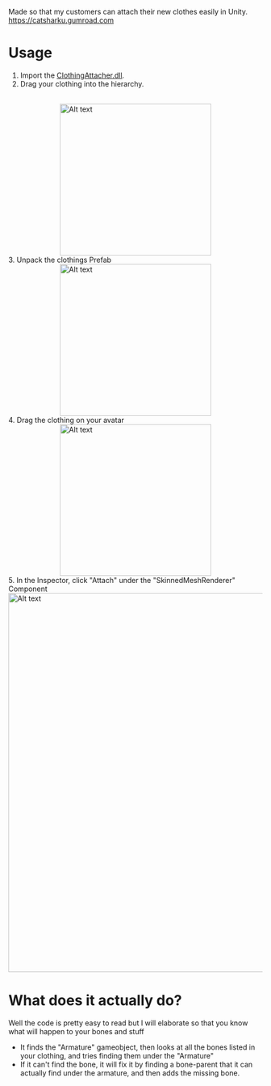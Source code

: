 Made so that my customers can attach their new clothes easily in Unity.
https://catsharku.gumroad.com

# Usage
1. Import the [ClothingAttacher.dll](https://github.com/CatSharkShin/ClothingAttacher/releases/download/v1.0.0/ClothingAttacher.dll).
2. Drag your clothing into the hierarchy.
<br>
<img
  src="https://i.imgur.com/HWzKScD.gif"
  alt="Alt text"
  title="Optional title"
  style="display: block; margin: 0 auto;  width: 300px">
3. Unpack the clothings Prefab
<img
  src="https://i.imgur.com/CEwVqSH.gif"
  alt="Alt text"
  title="Optional title"
  style="display: block; margin: 0 auto;  width: 300px">
4. Drag the clothing on your avatar
<img
  src="https://i.imgur.com/wVpo9K4.gif"
  alt="Alt text"
  title="Optional title"
  style="display: block; margin: 0 auto;  width: 300px">
5. In the Inspector, click "Attach" under the "SkinnedMeshRenderer" Component
<img
  src="https://i.imgur.com/CanKzRc.png"
  alt="Alt text"
  title="Optional title"
  style="display: block; margin: 0 auto;  width: 750px">
  
# What does it actually do?
Well the code is pretty easy to read but I will elaborate so that you know what will happen to your bones and stuff
- It finds the "Armature" gameobject, then looks at all the bones listed in your clothing, and tries finding them under the "Armature"
- If it can't find the bone, it will fix it by finding a bone-parent that it can actually find under the armature, and then adds the missing bone.
